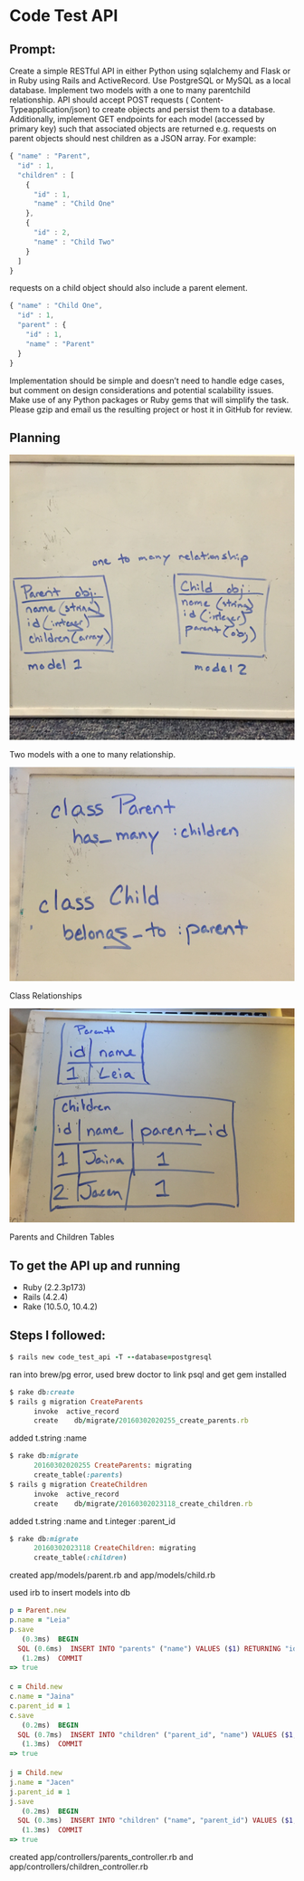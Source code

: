 # Code Test API

## Prompt:

Create a simple RESTful API in either Python using sqlalchemy and Flask or in Ruby using Rails and ActiveRecord. Use PostgreSQL or MySQL as a local database.  Implement two models with a one to many parent­child relationship.  API should accept POST requests ( Content­Typeapplication/json) to create objects and persist them to a database.   Additionally, implement GET endpoints for each model (accessed by primary key) such that associated objects are returned e.g.  requests on parent objects should nest children as a JSON array.  For example:

```javascript
{ "name" : "Parent",
  "id" : 1,
  "children" : [
    {
      "id" : 1,
      "name" : "Child One"
    },
    {
      "id" : 2,
      "name" : "Child Two"
    }
  ]
} 
```

requests on a child object should also include a parent element.

```javascript
{ "name" : "Child One",
  "id" : 1,
  "parent" : {
    "id" : 1,
    "name" : "Parent"
  }
}
```

Implementation should be simple and doesn’t need to handle edge cases, but comment on design considerations and potential scalability issues. Make use of any Python packages or Ruby gems that will simplify the task.  Please gzip and email us the resulting project or host it in GitHub for review.


## Planning

![one-to-many](/planning/IMG1_one-to-many.jpg)

Two models with a one to many relationship.

![relationship](/planning/IMG2_relationship.jpg)

Class Relationships

![dbtables](/planning/IMG3_tables.jpg)

Parents and Children Tables


## To get the API up and running

* Ruby (2.2.3p173)
* Rails (4.2.4)
* Rake (10.5.0, 10.4.2)


## Steps I followed:

```ruby
$ rails new code_test_api -T --database=postgresql
```

ran into brew/pg error, used brew doctor to link psql and get gem installed

```ruby
$ rake db:create
$ rails g migration CreateParents
      invoke  active_record
      create    db/migrate/20160302020255_create_parents.rb
```

added t.string :name

```ruby
$ rake db:migrate
      20160302020255 CreateParents: migrating
      create_table(:parents)
$ rails g migration CreateChildren
      invoke  active_record
      create    db/migrate/20160302023118_create_children.rb
```

added t.string :name and t.integer :parent_id

```ruby
$ rake db:migrate
      20160302023118 CreateChildren: migrating
      create_table(:children)
```

created app/models/parent.rb and app/models/child.rb

used irb to insert models into db

```ruby
p = Parent.new
p.name = "Leia"
p.save
   (0.3ms)  BEGIN
  SQL (0.6ms)  INSERT INTO "parents" ("name") VALUES ($1) RETURNING "id"  [["name", "Leia"]]
   (1.2ms)  COMMIT
=> true

c = Child.new
c.name = "Jaina"
c.parent_id = 1
c.save
   (0.2ms)  BEGIN
  SQL (0.7ms)  INSERT INTO "children" ("parent_id", "name") VALUES ($1, $2) RETURNING "id"  [["parent_id", 1], ["name", "Jaina"]]
   (1.3ms)  COMMIT
=> true

j = Child.new
j.name = "Jacen"
j.parent_id = 1
j.save
   (0.2ms)  BEGIN
  SQL (0.3ms)  INSERT INTO "children" ("name", "parent_id") VALUES ($1, $2) RETURNING "id"  [["name", "Jacen"], ["parent_id", 1]]
   (1.3ms)  COMMIT
=> true
```

created app/controllers/parents_controller.rb and app/controllers/children_controller.rb

